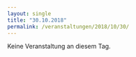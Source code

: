 ```yaml
---
layout: single
title: "30.10.2018"
permalink: /veranstaltungen/2018/10/30/
---
```


Keine Veranstaltung an diesem Tag.
